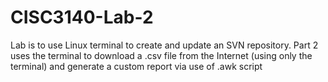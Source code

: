 # CISC3140-Lab-2
Lab is to use Linux terminal to create and update an SVN repository. Part 2 uses the terminal to download a .csv file from the Internet (using only the terminal) and generate a custom report via use of .awk script

